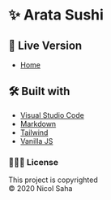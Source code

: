 # ✨ Arata Sushi

## 💭 Live Version

- [Home](https://arata-sushi.netlify.app/)

## 🛠 Built with

- [Visual Studio Code](https://code.visualstudio.com/)
- [Markdown](https://www.markdownguide.org/)
- [Tailwind](https://tailwindcss.com/)
- [Vanilla JS](http://vanilla-js.com/)

### 👩🏻‍💻 License

This project is copyrighted <br/>
© 2020 Nicol Saha
